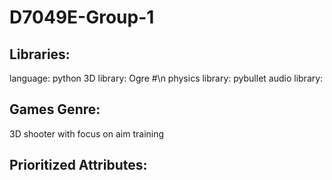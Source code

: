 # D7049E-Group-1

## Libraries: 
language: python
3D library: Ogre #\n
physics library: pybullet
audio library:


## Games Genre:
3D shooter with focus on aim training


## Prioritized Attributes:

